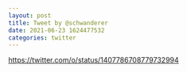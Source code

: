 ```yaml
--- 
layout: post 
title: Tweet by @schwanderer 
date: 2021-06-23 1624477532 
categories: twitter 
--- 
```

https://twitter.com/o/status/1407786708779732994
